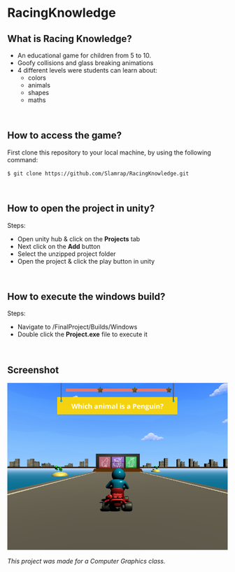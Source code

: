 # RacingKnowledge

## What is Racing Knowledge?
- An educational game for children from 5 to 10.
- Goofy collisions and glass breaking animations
- 4 different levels were students can learn about:
    - colors
    - animals
    - shapes
    - maths  
</br>

## How to access the game?
First clone this repository to your local machine, by using the following command:


```
$ git clone https://github.com/Slamrap/RacingKnowledge.git
```
</br>

## How to open the project in unity?
Steps:
* Open unity hub & click on the **Projects** tab
* Next click on the **Add** button
* Select the unzipped project folder
* Open the project & click the play button in unity 

</br>

## How to execute the windows build?
Steps:
* Navigate to /FinalProject/Builds/Windows
* Double click the **Project.exe** file to execute it

</br>

## Screenshot
![Screenshot-Level2](https://github.com/Slamrap/RacingKnowledge/blob/master/Resources/Level2-Screenshot.png)

<i>This project was made for a Computer Graphics class.</i>
